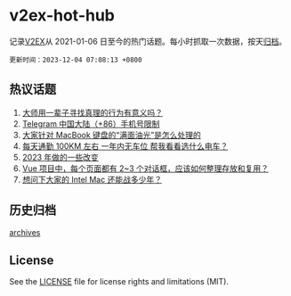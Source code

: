 # v2ex-hot-hub

 记录[V2EX](https://www.v2ex.com/)从 2021-01-06 日至今的热门话题。每小时抓取一次数据，按天[归档](archives)。

`更新时间：2023-12-04 07:08:13 +0800`

## 热议话题

1. [大师用一辈子寻找真理的行为有意义吗？](https://www.v2ex.com/t/997241)
1. [Telegram 中国大陆（+86）手机号限制](https://www.v2ex.com/t/997237)
1. [大家针对 MacBook 键盘的“满面油光”是怎么处理的](https://www.v2ex.com/t/997206)
1. [每天通勤 100KM 左右 一年内无车位 帮我看看选什么电车？](https://www.v2ex.com/t/997261)
1. [2023 年做的一些改变](https://www.v2ex.com/t/997199)
1. [Vue 项目中，每个页面都有 2~3 个对话框，应该如何整理存放和复用？](https://www.v2ex.com/t/997210)
1. [想问下大家的 Intel Mac 还能战多少年？](https://www.v2ex.com/t/997243)

## 历史归档

[archives](archives)

## License

See the [LICENSE](LICENSE) file for license rights and limitations (MIT).
